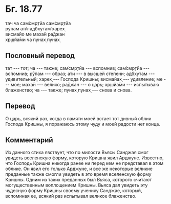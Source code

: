 # Бг. 18.77
тач ча сам̇смр̣тйа сам̇смр̣тйа<br/>
рӯпам атй-адбхутам̇ харех̣<br/>
висмайо ме маха̄н ра̄джан<br/>
хр̣шйа̄ми ча пунах̣ пунах̣
## Пословный перевод

тат --- тот; ча --- также; сам̇смр̣тйа --- вспомнив; сам̇смр̣тйа ---
вспомнив; рӯпам --- образ; ати --- в высшей степени; адбхутам ---
удивительный; харех̣ --- Господа Кришны; висмайах̣ --- удивление; ме ---
мое; маха̄н --- велико; ра̄джан --- о царь; хр̣шйа̄ми --- испытываю
блаженство; ча --- также; пунах̣ пунах̣ --- снова и снова.

## Перевод

О царь, всякий раз, когда в памяти моей встает тот дивный облик Господа
Кришны, я поражаюсь этому чуду и моей радости нет конца.

## Комментарий

Из данного стиха явствует, что по милости Вьясы Санджая смог увидеть
вселенскую форму, которую Кришна явил Арджуне. Известно, что Господь
Кришна никогда ранее ни перед кем не представал в этом облике. Он явил
его только Арджуне, и все же некоторые великие преданные также смогли
увидеть в это время вселенскую форму Кришны. Одним из таких преданных
был Вьяса, которого считают могущественным воплощением Кришны. Вьяса дал
увидеть эту чудесную форму Кришны своему ученику Санджае, который,
вспоминая ее, всякий раз испытывал великое блаженство.

